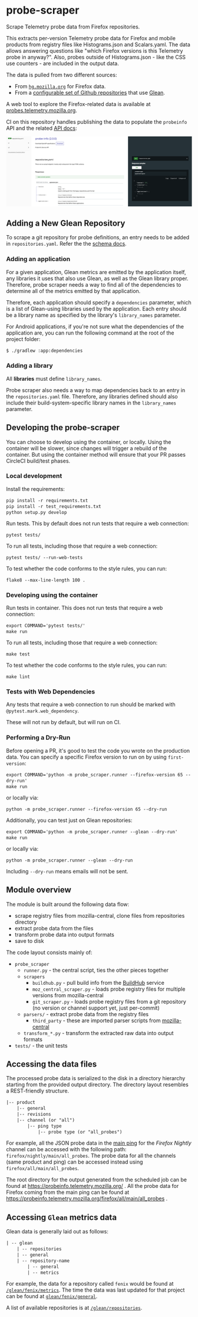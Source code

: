 # probe-scraper
Scrape Telemetry probe data from Firefox repositories.

This extracts per-version Telemetry probe data for Firefox and mobile products from registry files like Histograms.json and Scalars.yaml.
The data allows answering questions like "which Firefox versions is this Telemetry probe in anyway?".
Also, probes outside of Histograms.json - like the CSS use counters - are included in the output data.

The data is pulled from two different sources:
- From [`hg.mozilla.org`](https://hg.mozilla.org) for Firefox data.
- From a [configurable set of Github repositories](repositories.yaml) that use [Glean](https://github.com/mozilla-mobile/android-components/tree/master/components/service/glean).

A web tool to explore the Firefox-related data is available at
[probes.telemetry.mozilla.org](https://probes.telemetry.mozilla.org/).

CI on this repository handles publishing the data to populate the `probeinfo` API
and the related [API docs](https://mozilla.github.io/probe-scraper/):

![probeinfo API docs](docs.png)

## Adding a New Glean Repository

To scrape a git repository for probe definitions, an entry needs to be added in `repositories.yaml`.
Refer the the [schema docs](https://mozilla.github.io/probe-scraper/#operation/getReposYaml).

### Adding an application

For a given application, Glean metrics are emitted by the application itself, any libraries it uses
that also use Glean, as well as the Glean library proper. Therefore, probe scraper needs a way to
find all of the dependencies to determine all of the metrics emitted by
that application.

Therefore, each application should specify a `dependencies` parameter, which is a list of Glean-using libraries used by the application.  Each entry should be a library name as specified by the library's `library_names` parameter.

For Android applications, if you're not sure what the dependencies of the application are, you can run the following command at the root of the project folder:

```bash
$ ./gradlew :app:dependencies
```

### Adding a library

All **libraries** must define `library_names`.

Probe scraper also needs a way to map dependencies back to an entry in the
`repositories.yaml` file. Therefore, any libraries defined should also include
their build-system-specific library names in the `library_names` parameter.

## Developing the probe-scraper

You can choose to develop using the container, or locally. Using the container will be slower, since changes will trigger a rebuild of the container.
But using the container method will ensure that your PR passes CircleCI build/test phases.

### Local development

Install the requirements:
```
pip install -r requirements.txt
pip install -r test_requirements.txt
python setup.py develop
```

Run tests. This by default does not run tests that require a web connection:
```
pytest tests/
```

To run all tests, including those that require a web connection:
```
pytest tests/ --run-web-tests
```

To test whether the code conforms to the style rules, you can run:
```
flake8 --max-line-length 100 .
```

### Developing using the container

Run tests in container. This does not run tests that require a web connection:
```
export COMMAND='pytest tests/'
make run
```

To run all tests, including those that require a web connection:
```
make test
```

To test whether the code conforms to the style rules, you can run:
```
make lint
```

### Tests with Web Dependencies

Any tests that require a web connection to run should be marked with `@pytest.mark.web_dependency`.

These will not run by default, but will run on CI.

### Performing a Dry-Run

Before opening a PR, it's good to test the code you wrote on the production data. You can specify a specific Firefox
version to run on by using `first-version`:
```
export COMMAND='python -m probe_scraper.runner --firefox-version 65 --dry-run'
make run
```
or locally via:
```
python -m probe_scraper.runner --firefox-version 65 --dry-run
```

Additionally, you can test just on Glean repositories:
```
export COMMAND='python -m probe_scraper.runner --glean --dry-run'
make run
```
or locally via:
```
python -m probe_scraper.runner --glean --dry-run
```

Including `--dry-run` means emails will not be sent.

## Module overview

The module is built around the following data flow:

- scrape registry files from mozilla-central, clone files from repositories directory
- extract probe data from the files
- transform probe data into output formats
- save to disk

The code layout consists mainly of:

- `probe_scraper`
  - `runner.py` - the central script, ties the other pieces together
  - `scrapers`
     - `buildhub.py` - pull build info from the [BuildHub](https://buildhub.moz.tools) service
     - `moz_central_scraper.py` - loads probe registry files for multiple versions from mozilla-central
     - `git_scraper.py` - loads probe registry files from a git repository (no version or channel support yet, just per-commit)
  - `parsers/` - extract probe data from the registry files
     - `third_party` - these are imported parser scripts from [mozilla-central](https://dxr.mozilla.org/mozilla-central/source/toolkit/components/telemetry/)
   - `transform_*.py` - transform the extracted raw data into output formats
- `tests/` - the unit tests

## Accessing the data files
The processed probe data is serialized to the disk in a directory hierarchy starting from the provided output directory. The directory layout resembles a REST-friendly structure.

    |-- product
        |-- general
        |-- revisions
        |-- channel (or "all")
            |-- ping type
                |-- probe type (or "all_probes")

For example, all the JSON probe data in the [main ping]() for the *Firefox Nightly* channel can be accessed with the following path: `firefox/nightly/main/all_probes`. The probe data for all the channels (same product and ping) can be accessed instead using `firefox/all/main/all_probes`.

The root directory for the output generated from the scheduled job can be found at https://probeinfo.telemetry.mozilla.org/ . 
All the probe data for Firefox coming from the main ping can be found at https://probeinfo.telemetry.mozilla.org/firefox/all/main/all_probes .

## Accessing `Glean` metrics data
Glean data is generally laid out as follows:

```
| -- glean
    | -- repositories
    | -- general
    | -- repository-name
        | -- general
        | -- metrics
```

For example, the data for a repository called `fenix` would be found at [`/glean/fenix/metrics`](https://probeinfo.telemetry.mozilla.org/glean/fenix/metrics). The time the data was last updated for that project can be found at [`glean/fenix/general`](https://probeinfo.telemetry.mozilla.org/glean/fenix/general).

A list of available repositories is at [`/glean/repositories`](https://probeinfo.telemetry.mozilla.org/glean/repositories).
